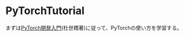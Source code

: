 # PyTorchTutorial

まずは[PyTorch開発入門][](杜世橋著)に従って、PyTorchの使い方を学習する。


[PyTorch開発入門]: https://www.amazon.co.jp/現場で使える！PyTorch開発入門-深層学習モデルの作成とアプリケーションへの実装-杜-世橋-ebook/dp/B07FTJPL31/ref=tmm_kin_swatch_0?_encoding=UTF8&qid=&sr=
